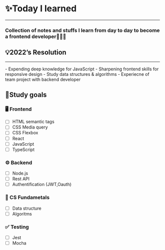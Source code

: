 # ✨Today I learned
---
### Collection of notes and stuffs I learn from day to day to become a frontend developer👨🏻‍💻

## 💡2022’s Resolution
---
<aside>
- Expending deep knowledge for JavaScript
- Sharpening frontend skills for responsive design
- Study data structures & algorithms
- Experiecne of team project with backend developer
</aside>

## ****📝Study goals****

### 🖥 Frontend

- [ ]  HTML semantic tags
- [ ]  CSS Media query
- [ ]  CSS Flexbox
- [ ]  React
- [ ]  JavaScript
- [ ]  TypeScript

### ⚙️ Backend

- [ ]  Node.js
- [ ]  Rest API
- [ ]  Authentification (JWT,Oauth)

### 💫 CS Fundametals

- [ ]  Data structure
- [ ]  Algoritms

### ✅ Testing

- [ ]  Jest
- [ ]  Mocha

